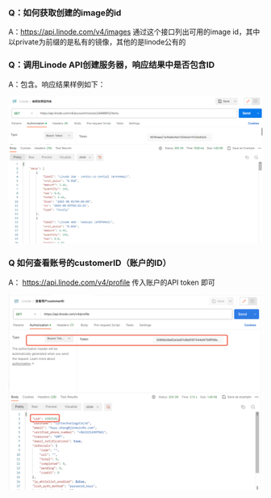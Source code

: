 ### Q：如何获取创建的image的id

A：https://api.linode.com/v4/images 通过这个接口列出可用的image id，其中以private为前缀的是私有的镜像，其他的是linode公有的

### Q：调用Linode API创建服务器，响应结果中是否包含ID

A：包含。响应结果样例如下：

![image-20230830142838598](../picture/image-20230830142838598.png)



### Q 如何查看账号的customerID（账户的ID）

A： https://api.linode.com/v4/profile 传入账户的API token 即可

![image-20231027152139756](../image/image-20231027152139756.png)